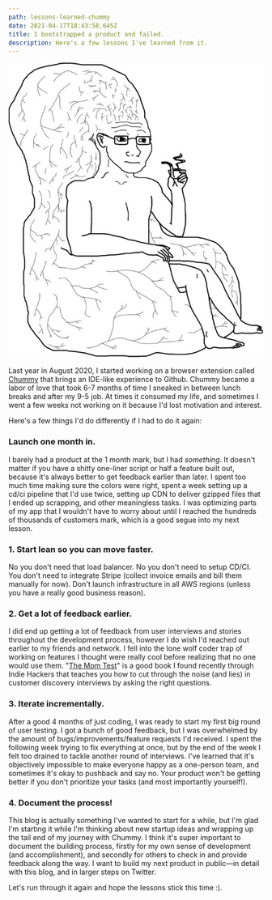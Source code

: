 ```yaml
---
path: lessons-learned-chummy
date: 2021-04-17T18:43:58.645Z
title: I bootstrapped a product and failed.
description: Here's a few lessons I've learned from it.
---
```

![bigbrain](./bigbrain.jpg)

Last year in August 2020, I started working on a browser extension called [Chummy](https://chummy.atomiccode.io) that brings an IDE-like experience to Github. Chummy became a labor of love that took 6-7 months of time I sneaked in between lunch breaks and after my 9-5 job. At times it consumed my life, and sometimes I went a few weeks not working on it because I'd lost motivation and interest.

Here's a few things I'd do differently if I had to do it again:

### Launch one month in. 

I barely had a product at the 1 month mark, but I had _something_. It doesn't matter if you have a shitty one-liner script or half a feature built out, because it's always better to get feedback earlier than later. I spent too much time making sure the colors were right, spent a week setting up a cd/ci pipeline that I'd use twice, setting up CDN to deliver gzipped files that I ended up scrapping, and other meaningless tasks. I was optimizing parts of my app that I wouldn't have to worry about until I reached the hundreds of thousands of customers mark, which is a good segue into my next lesson.

### 1. Start lean so you can move faster. 

No you don't need that load balancer. No you don't need to setup CD/CI. You don't need to integrate Stripe (collect invoice emails and bill them manually for now). Don't launch infrastructure in all AWS regions (unless you have a really good business reason).

### 2. Get a lot of feedback earlier.

I did end up getting a lot of feedback from user interviews and stories throughout the development process, however I do wish I'd reached out earlier to my friends and network. I fell into the lone wolf coder trap of working on features I thought were really cool before realizing that no one would use them. "[The Mom Test](https://www.amazon.com/dp/B01H4G2J1U/ref=dp-kindle-redirect?_encoding=UTF8&btkr=1)" is a good book I found recently through Indie Hackers that teaches you how to cut through the noise (and lies) in customer discovery interviews by asking the right questions.

### 3. Iterate incrementally.

After a good 4 months of just coding, I was ready to start my first big round of user testing. I got a bunch of good feedback, but I was overwhelmed by the amount of bugs/improvements/feature requests I'd received. I spent the following week trying to fix everything at once, but by the end of the week I felt too drained to tackle another round of interviews. I've learned that it's objectively impossible to make everyone happy as a one-person team, and sometimes it's okay to pushback and say no. Your product won't be getting better if you don't prioritize your tasks (and most importantly yourself!).

### 4. Document the process!

This blog is actually something I've wanted to start for a while, but I'm glad I'm starting it while I'm thinking about new startup ideas and wrapping up the tail end of my journey with Chummy. I think it's super important to document the building process, firstly for my own sense of development (and accomplishment), and secondly for others to check in and provide feedback along the way. I want to build my next product in public—in detail with this blog, and in larger steps on Twitter.

Let's run through it again and hope the lessons stick this time :). 